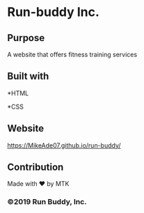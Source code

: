 # Run-buddy Inc.

## Purpose
A website that offers fitness training services


## Built with

*HTML

*CSS


## Website
https://MikeAde07.github.io/run-buddy/


## Contribution

Made with ❤️ by MTK


### ©️2019 Run Buddy, Inc.
